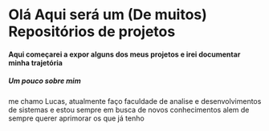 # Olá Aqui será um (De muitos) Repositórios de projetos

#### Aqui começarei a expor alguns dos meus projetos e irei documentar minha trajetória 

##### Um pouco sobre mim

me chamo Lucas, atualmente faço faculdade de analise e desenvolvimentos de sistemas e estou sempre em busca de novos conhecimentos alem de sempre querer
aprimorar os que já tenho

 
